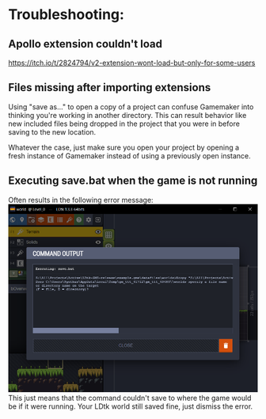 # Troubleshooting:
## Apollo extension couldn't load
https://itch.io/t/2824794/v2-extension-wont-load-but-only-for-some-users

## Files missing after importing extensions
Using "save as..." to open a copy of a project can confuse Gamemaker into thinking you're working in another directory. This can result behavior like new included files being dropped in the project that you were in before saving to the new location.

Whatever the case, just make sure you open your project by opening a fresh instance of Gamemaker instead of using a previously open instance.

## Executing save.bat when the game is not running
Often results in the following error message:
![Executing save.bat](executing-savebat.png)
This just means that the command couldn't save to where the game would be if it were running.
Your LDtk world still saved fine, just dismiss the error.